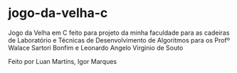 # jogo-da-velha-c
Jogo da Velha em C feito para projeto da minha faculdade para as cadeiras de Laboratório e Técnicas de Desenvolvimento de Algoritmos para os Profº Walace Sartori Bonfim e Leonardo Angelo Virginio de Souto 

Feito por Luan Martins, Igor Marques
##

